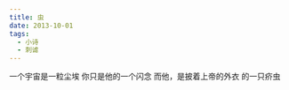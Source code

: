 ```yaml
---
title: 虫
date: 2013-10-01
tags:
  - 小诗
  - 刺谑
---
```


一个宇宙是一粒尘埃
你只是他的一个闪念<!--more-->
而他，是披着上帝的外衣
的一只疥虫